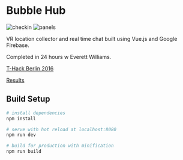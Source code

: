 # Bubble Hub

![checkin](https://github.com/okwme/bubblehub/blob/master/static/checkin-gif.gif "Check In")
![panels](https://github.com/okwme/bubblehub/blob/master/static/panels-gif.gif "Panels")

VR location collector and real time chat built using Vue.js and Google Firebase.

Completed in 24 hours w Everett Williams.

[T-Hack Berlin 2016](https://www.eventbrite.com/e/thack-berlin-travel-hackathon-tickets-28658605661#)

[Results](https://www.tnooz.com/article/thack-berlin-Nov-2016/)

## Build Setup

``` bash
# install dependencies
npm install

# serve with hot reload at localhost:8080
npm run dev

# build for production with minification
npm run build
```
